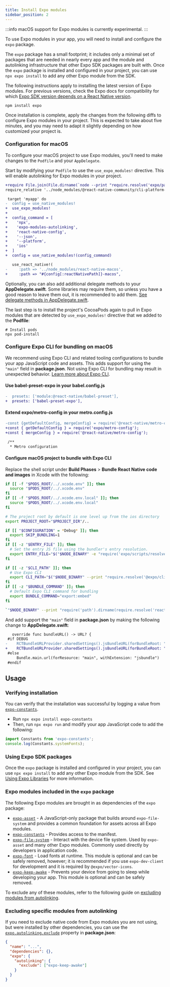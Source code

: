 ```yaml
---
title: Install Expo modules
sidebar_position: 2
---
```


:::info
macOS support for Expo modules is currently experimental.
:::

To use Expo modules in your app, you will need to install and configure the `expo` package.

The `expo` package has a small footprint; it includes only a minimal set of packages that are needed in nearly every app and the module and autolinking infrastructure that other Expo SDK packages are built with. Once the `expo` package is installed and configured in your project, you can use `npx expo install` to add any other Expo module from the SDK.

The following instructions apply to installing the latest version of Expo modules. For previous versions, check the
Expo docs for compatibility for which [Expo SDK version depends on a React Native version](https://docs.expo.dev/versions/latest/#each-expo-sdk-version-depends-on-a-react-native-version).

```shell
npm install expo
```

Once installation is complete, apply the changes from the following diffs to configure Expo modules in your project. This is expected to take about five minutes, and you may need to adapt it slightly depending on how customized your project is.


### Configuration for macOS

To configure your macOS project to use Expo modules, you'll need to make changes to the `Podfile` and your `AppDelegate`.

Start by modifying your `Podfile` to use the `use_expo_modules!` directive. This will enable autolinking for Expo modules in your project.

```diff macos/Podfile
+require File.join(File.dirname(`node --print "require.resolve('expo/package.json')"`), "scripts/autolinking")
require_relative '../node_modules/@react-native-community/cli-platform-ios/native_modules'

 target 'myapp' do
-  config = use_native_modules!
+  use_expo_modules!
+
+  config_command = [
+    'npx',
+    'expo-modules-autolinking',
+    'react-native-config',
+    '--json',
+    '--platform',
+    'ios'
+  ]
+  config = use_native_modules!(config_command)

   use_react_native!(
-     :path => '../node_modules/react-native-macos',
+     :path => "#{config[:reactNativePath]}-macos",
```

Optionally, you can also add additional delegate methods to your **AppDelegate.swift**. Some libraries may require them, so unless you have a good reason to leave them out, it is recommended to add them. [See delegate methods in AppDelegate.swift](https://github.com/expo/expo/blob/sdk-53/templates/expo-template-bare-minimum/ios/HelloWorld/AppDelegate.swift#L24-L42).

The last step is to install the project's CocoaPods again to pull in Expo modules that are detected by `use_expo_modules!` directive that we added to the **Podfile**:

```shell
# Install pods
npx pod-install
```

### Configure Expo CLI for bundling on macOS

We recommend using Expo CLI and related tooling configurations to bundle your app JavaScript code and assets. This adds support for using the `"main"` field in **package.json**. Not using Expo CLI for bundling may result in unexpected behavior. [Learn more about Expo CLI](https://docs.expo.dev/bare/using-expo-cli/).

#### Use babel-preset-expo in your babel.config.js
```diff babel.config.js
-  presets: ['module:@react-native/babel-preset'],
+  presets: ['babel-preset-expo'],
```

#### Extend expo/metro-config in your metro.config.js

```diff metro.config.js
-const {getDefaultConfig, mergeConfig} = require('@react-native/metro-config');
+const { getDefaultConfig } = require('expo/metro-config');
+const { mergeConfig } = require('@react-native/metro-config');

 /**
  * Metro configuration
```

#### Configure macOS project to bundle with Expo CLI

Replace the shell script under **Build Phases** > **Bundle React Native code and images** in Xcode with the following:

```sh /bin/sh
if [[ -f "$PODS_ROOT/../.xcode.env" ]]; then
  source "$PODS_ROOT/../.xcode.env"
fi
if [[ -f "$PODS_ROOT/../.xcode.env.local" ]]; then
  source "$PODS_ROOT/../.xcode.env.local"
fi

# The project root by default is one level up from the ios directory
export PROJECT_ROOT="$PROJECT_DIR"/..

if [[ "$CONFIGURATION" = *Debug* ]]; then
  export SKIP_BUNDLING=1
fi
if [[ -z "$ENTRY_FILE" ]]; then
  # Set the entry JS file using the bundler's entry resolution.
  export ENTRY_FILE="$("$NODE_BINARY" -e "require('expo/scripts/resolveAppEntry')" "$PROJECT_ROOT" ios relative | tail -n 1)"
fi

if [[ -z "$CLI_PATH" ]]; then
  # Use Expo CLI
  export CLI_PATH="$("$NODE_BINARY" --print "require.resolve('@expo/cli')")"
fi
if [[ -z "$BUNDLE_COMMAND" ]]; then
  # Default Expo CLI command for bundling
  export BUNDLE_COMMAND="export:embed"
fi

`"$NODE_BINARY" --print "require('path').dirname(require.resolve('react-native/package.json')) + '/scripts/react-native-xcode.sh'"`
```

And add support the `"main"` field in **package.json** by making the following change to **AppDelegate.swift**:

```diff AppDelegate.swift
   override func bundleURL() -> URL? {
 #if DEBUG
-    RCTBundleURLProvider.sharedSettings().jsBundleURL(forBundleRoot: "index")
+    RCTBundleURLProvider.sharedSettings().jsBundleURL(forBundleRoot: ".expo/.virtual-metro-entry")
 #else
     Bundle.main.url(forResource: "main", withExtension: "jsbundle")
 #endif
```


## Usage

### Verifying installation

You can verify that the installation was successful by logging a value from [`expo-constants`](https://docs.expo.dev/versions/latest/sdk/constants).

- Run `npx expo install expo-constants`
- Then, run `npx expo run` and modify your app JavaScript code to add the following:

```js
import Constants from 'expo-constants';
console.log(Constants.systemFonts);
```

### Using Expo SDK packages

Once the `expo` package is installed and configured in your project, you can use `npx expo install` to add any other Expo module from the SDK. See [Using Expo Libraries](https://docs.expo.dev/workflow/using-libraries/) for more information.

### Expo modules included in the `expo` package

The following Expo modules are brought in as dependencies of the `expo` package:

- [`expo-asset`](https://docs.expo.dev/versions/latest/sdk/asset) - A JavaScript-only package that builds around `expo-file-system` and provides a common foundation for assets across all Expo modules.
- [`expo-constants`](https://docs.expo.dev/versions/latest/sdk/constants) - Provides access to the manifest.
- [`expo-file-system`](https://docs.expo.dev/versions/latest/sdk/filesystem) - Interact with the device file system. Used by `expo-asset` and many other Expo modules. Commonly used directly by developers in application code.
- [`expo-font`](https://docs.expo.dev/versions/latest/sdk/font) - Load fonts at runtime. This module is optional and can be safely removed, however; it is recommended if you use `expo-dev-client` for development and it is required by `@expo/vector-icons`.
- [`expo-keep-awake`](https://docs.expo.dev/versions/latest/sdk/keep-awake) - Prevents your device from going to sleep while developing your app. This module is optional and can be safely removed.

To exclude any of these modules, refer to the following guide on [excluding modules from autolinking](#excluding-specific-modules-from-autolinking).

### Excluding specific modules from autolinking

If you need to exclude native code from Expo modules you are not using, but were installed by other dependencies, you can use the [`expo.autolinking.exclude`](https://docs.expo.dev/modules/autolinking/#exclude) property in **package.json**:

```json package.json
{
  "name": "...",
  "dependencies": {},
  "expo": {
    "autolinking": {
      "exclude": ["expo-keep-awake"]
    }
  }
}
```
